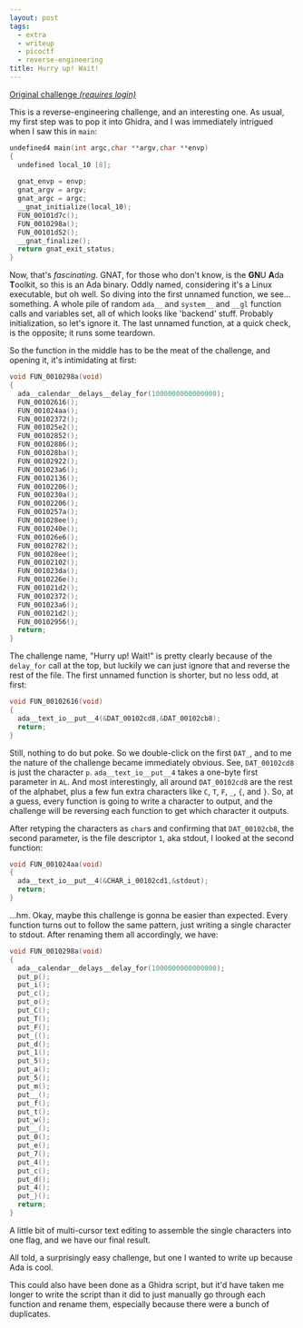 ```yaml
---
layout: post
tags:
  - extra
  - writeup
  - picoctf
  - reverse-engineering
title: Hurry up! Wait!
---
```


[Original challenge *(requires login)*](https://play.picoctf.org/practice/challenge/165)

This is a reverse-engineering challenge, and an interesting one.
As usual, my first step was to pop it into Ghidra, and I was immediately intrigued when I saw this in `main`:

```c
undefined4 main(int argc,char **argv,char **envp)
{
  undefined local_10 [8];
  
  gnat_envp = envp;
  gnat_argv = argv;
  gnat_argc = argc;
  __gnat_initialize(local_10);
  FUN_00101d7c();
  FUN_0010298a();
  FUN_00101d52();
  __gnat_finalize();
  return gnat_exit_status;
}
```

Now, that's *fascinating*.
GNAT, for those who don't know, is the **GN**U **A**da **T**oolkit, so this is an Ada binary.
Oddly named, considering it's a Linux executable, but oh well.
So diving into the first unnamed function, we see... something.
A whole pile of random `ada__` and `system__` and `__gl` function calls and variables set, all of which looks like 'backend' stuff.
Probably initialization, so let's ignore it.
The last unnamed function, at a quick check, is the opposite; it runs some teardown.

So the function in the middle has to be the meat of the challenge, and opening it, it's intimidating at first:

```c
void FUN_0010298a(void)
{
  ada__calendar__delays__delay_for(1000000000000000);
  FUN_00102616();
  FUN_001024aa();
  FUN_00102372();
  FUN_001025e2();
  FUN_00102852();
  FUN_00102886();
  FUN_001028ba();
  FUN_00102922();
  FUN_001023a6();
  FUN_00102136();
  FUN_00102206();
  FUN_0010230a();
  FUN_00102206();
  FUN_0010257a();
  FUN_001028ee();
  FUN_0010240e();
  FUN_001026e6();
  FUN_00102782();
  FUN_001028ee();
  FUN_00102102();
  FUN_001023da();
  FUN_0010226e();
  FUN_001021d2();
  FUN_00102372();
  FUN_001023a6();
  FUN_001021d2();
  FUN_00102956();
  return;
}
```

The challenge name, "Hurry up! Wait!" is pretty clearly because of the `delay_for` call at the top, but luckily we can just ignore that and reverse the rest of the file.
The first unnamed function is shorter, but no less odd, at first:

```c
void FUN_00102616(void)
{
  ada__text_io__put__4(&DAT_00102cd8,&DAT_00102cb8);
  return;
}
```

Still, nothing to do but poke.
So we double-click on the first `DAT_`, and to me the nature of the challenge became immediately obvious.
See, `DAT_00102cd8` is just the character `p`.
`ada__text_io__put__4` takes a one-byte first parameter in `AL`.
And most interestingly, all around `DAT_00102cd8` are the rest of the alphabet, plus a few fun extra characters like `C`, `T`, `F`, `_`, `{`, and `}`.
So, at a guess, every function is going to write a character to output, and the challenge will be reversing each function to get which character it outputs.

After retyping the characters as `char`s and confirming that `DAT_00102cb8`, the second parameter, is the file descriptor `1`, aka stdout, I looked at the second function:

```c
void FUN_001024aa(void)
{
  ada__text_io__put__4(&CHAR_i_00102cd1,&stdout);
  return;
}
```

...hm.
Okay, maybe this challenge is gonna be easier than expected.
Every function turns out to follow the same pattern, just writing a single character to stdout.
After renaming them all accordingly, we have:

```c
void FUN_0010298a(void)
{
  ada__calendar__delays__delay_for(1000000000000000);
  put_p();
  put_i();
  put_c();
  put_o();
  put_C();
  put_T();
  put_F();
  put_{();
  put_d();
  put_1();
  put_5();
  put_a();
  put_5();
  put_m();
  put__();
  put_f();
  put_t();
  put_w();
  put__();
  put_0();
  put_e();
  put_7();
  put_4();
  put_c();
  put_d();
  put_4();
  put_}();
  return;
}
```

A little bit of multi-cursor text editing to assemble the single characters into one flag, and we have our final result.

All told, a surprisingly easy challenge, but one I wanted to write up because Ada is cool.

This could also have been done as a Ghidra script, but it'd have taken me longer to write the script than it did to just manually go through each function and rename them, especially because there were a bunch of duplicates.
